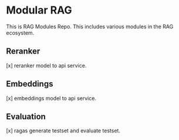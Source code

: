 # Modular RAG

This is RAG Modules Repo. This includes various modules in the RAG ecosystem.

## Reranker

[x] reranker model to api service.

## Embeddings

[x] embeddings model to api service.

## Evaluation

[x] ragas generate testset and evaluate testset.
